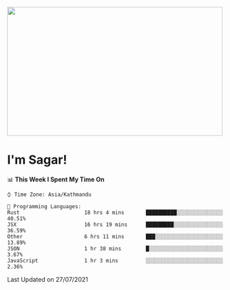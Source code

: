 
<img src="https://media.giphy.com/media/3ornk57KwDXf81rjWM/giphy.gif" width="500" height="300" frameBorder="0" class="giphy-embed" allowFullScreen></img>

#   I'm Sagar!

<!--START_SECTION:waka-->
📊 **This Week I Spent My Time On** 

```text
⌚︎ Time Zone: Asia/Kathmandu

💬 Programming Languages: 
Rust                     18 hrs 4 mins       ██████████░░░░░░░░░░░░░░░   40.51% 
JSX                      16 hrs 19 mins      █████████░░░░░░░░░░░░░░░░   36.59% 
Other                    6 hrs 11 mins       ███░░░░░░░░░░░░░░░░░░░░░░   13.89% 
JSON                     1 hr 38 mins        █░░░░░░░░░░░░░░░░░░░░░░░░   3.67% 
JavaScript               1 hr 3 mins         ░░░░░░░░░░░░░░░░░░░░░░░░░   2.36%

```


 Last Updated on 27/07/2021
<!--END_SECTION:waka-->
